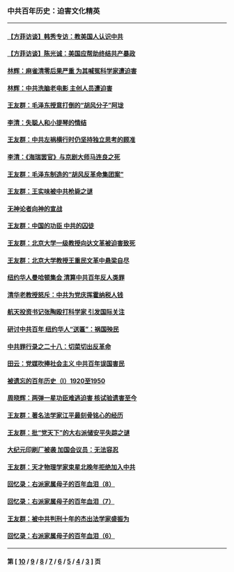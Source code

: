 ### 中共百年历史：迫害文化精英
---
#### [【方菲访谈】韩秀专访：教美国人认识中共](../../pages/nf1176111/n13821310.md?01070430) 
#### [【方菲访谈】陈光诚：美国应帮助终结共产暴政](../../pages/nf1176111/n13759521.md?01070430) 
#### [林辉：麻雀清零后果严重 为其喊冤科学家遭迫害](../../pages/nf1176111/n13746900.md?01070430) 
#### [林辉：中共洗脑老电影 主创人员遭迫害](../../pages/nf1176111/n13699437.md?01070430) 
#### [王友群：毛泽东授意打倒的“胡风分子”阿垅](../../pages/nf1176111/n13592541.md?01070430) 
#### [李清：失聪人和小提琴的情结](../../pages/nf1176111/n13459280.md?01070430) 
#### [王友群：中共左祸横行时仍坚持独立思考的顾准](../../pages/nf1176111/n13444722.md?01070430) 
#### [李清：《海瑞罢官》与京剧大师马连良之死](../../pages/nf1176111/n13412316.md?01070430) 
#### [王友群：毛泽东制造的“胡风反革命集团案”](../../pages/nf1176111/n13324909.md?01070430) 
#### [王友群：王实味被中共枪毙之谜](../../pages/nf1176111/n13307502.md?01070430) 
#### [无神论者向神的宣战](../../pages/nf1176111/n13281535.md?01070430) 
#### [王友群：中国的功臣 中共的囚徒](../../pages/nf1176111/n13291790.md?01070430) 
#### [王友群：北京大学一级教授向达文革被迫害致死](../../pages/nf1176111/n13150966.md?01070430) 
#### [王友群：北京大学教授王重民文革中悬梁自尽](../../pages/nf1176111/n13084645.md?01070430) 
#### [纽约华人曼哈顿集会 清算中共百年反人类罪](../../pages/nf1176111/n13084157.md?01070430) 
#### [清华老教授怒斥：中共为党庆挥霍纳税人钱](../../pages/nf1176111/n13071430.md?01070430) 
#### [航天投资书记张陶殴打科学家 引发国际关注](../../pages/nf1176111/n13069132.md?01070430) 
#### [研讨中共百年 纽约华人“送匾”：祸国殃民](../../pages/nf1176111/n13057367.md?01070430) 
#### [中共罪行录之二十八：切菜切出反革命](../../pages/nf1176111/n13030600.md?01070430) 
#### [田云：党媒吹捧社会主义 中共百年误国害民](../../pages/nf1176111/n13006682.md?01070430) 
#### [被遗忘的百年历史（I）1920至1950](../../pages/nf1176111/n12986411.md?01070430) 
#### [周晓辉：两弹一星功臣难逃迫害 核试验遗害至今](../../pages/nf1176111/n12974997.md?01070430) 
#### [王友群：著名法学家江平最刻骨铭心的经历](../../pages/nf1176111/n12970787.md?01070430) 
#### [王友群：批“党天下”的大右派储安平失踪之谜](../../pages/nf1176111/n12954229.md?01070430) 
#### [大纪元印刷厂被袭 加国会议员：无法容忍](../../pages/nf1176111/n12883028.md?01070430) 
#### [王友群：天才物理学家束星北晚年拒绝加入中共](../../pages/nf1176111/n12792913.md?01070430) 
#### [回忆录：右派家属母子的百年血泪（8）](../../pages/nf1176111/n12706196.md?01070430) 
#### [回忆录：右派家属母子的百年血泪（7）](../../pages/nf1176111/n12706191.md?01070430) 
#### [王友群：被中共判刑十年的杰出法学家盛振为](../../pages/nf1176111/n12706141.md?01070430) 
#### [回忆录：右派家属母子的百年血泪（6）](../../pages/nf1176111/n12698863.md?01070430) 

---
#### 第 [ [10](./10.md?01070430) / [9](./9.md?01070430) / [8](./8.md?01070430) / [7](./7.md?01070430) / [6](./6.md?01070430) / [5](./5.md?01070430) / [4](./4.md?01070430) / [3](./3.md?01070430) ] 页
